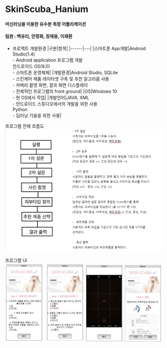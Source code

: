 # SkinScuba_Hanium
#### 머신러닝을 이용한 유수분 측정 어플리케이션
#### 팀원 : 백유리, 안정화, 장재용, 이재환
- 프로젝트 개발환경
|구분|항목|
|------|---|
|스마트폰 App개발|Android Studio(1.4)<br/> - Android application 프로그램 개발<br/> 안드로이드 OS(9.0)<br/> - 스마트폰 운영체제|
|개발환경|Android Studio, SQLite<br/> - 스킨케어 제품 데이터셋 구축 및 추천 알고리즘 사용 <br/> - 카메라 촬영 화면, 결과 화면 디스플레이 <br/> - 전체적인 프로그램의  front ground|
|OS|Windows 10<br/> - 현 OS에서 작업|
|개발언어|JAVA, XML<br/> - 안드로이드 스튜디오에서의 개발을 위한 사용 <br/>Python<br/> - 딥러닝 기술을 위한 사용|

프로그램 전체 흐름도
![흐름도](https://github.com/BaekYuri/SkinScuba_Hanium/blob/master/SkinScuba_flow.jpg)

프로그램 UI
![UI](https://github.com/BaekYuri/SkinScuba_Hanium/blob/master/SkinScuba_UI.jpg)
